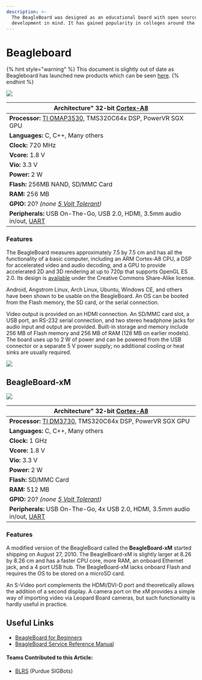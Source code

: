 ```yaml
---
description: >-
  The BeagleBoard was designed as an educational board with open source software
  development in mind. It has gained popularity in colleges around the world.
---
```


# Beagleboard

{% hint style="warning" %}
This document is slightly out of date as Beagleboard has launched new products which can be seen [here](https://beagleboard.org/boards).
{% endhint %}

![](https://phabricator.purduesigbots.com/file/data/f5tgcragbcdyp7xa7k3z/PHID-FILE-p6bj57joskwfjd5gegjb/beagle_board_big.jpg)

| **Architecture"** 32-bit [Cortex-A8](http://www.arm.com/products/processors/cortex-a/cortex-a8.php/) |
| ---------------------------------------------------------------------------------------------------- |
| **Processor:** [TI OMAP3530](http://www.ti.com/product/omap3530/), TMS320C64x DSP, PowerVR SGX GPU   |
| **Languages:** C, C++, Many others                                                                   |
| **Clock:** 720 MHz                                                                                   |
| **Vcore:** 1.8 V                                                                                     |
| **Vio:** 3.3 V                                                                                       |
| **Power:** 2 W                                                                                       |
| **Flash:** 256MB NAND, SD/MMC Card                                                                   |
| **RAM:** 256 MB                                                                                      |
| **GPIO:** 20? _(none_ [_5 Volt Tolerant_](../5-volt-tolerant.md)_)_                                  |
| **Peripherals:** USB On-The-Go, USB 2.0, HDMI, 3.5mm audio in/out, [UART](../uart.md)                |

### Features

The BeagleBoard measures approximately 7.5 by 7.5 cm and has all the functionality of a basic computer, including an ARM Cortex-A8 CPU, a DSP for accelerated video and audio decoding, and a GPU to provide accelerated 2D and 3D rendering at up to 720p that supports OpenGL ES 2.0. Its design is [available](http://beagleboard.org/hardware/design) under the Creative Commons Share-Alike license.

Android, Angstrom Linux, Arch Linux, Ubuntu, Windows CE, and others have been shown to be usable on the BeagleBoard. An OS can be booted from the Flash memory, the SD card, or the serial connection.

Video output is provided on an HDMI connection. An SD/MMC card slot, a USB port, an RS-232 serial connection, and two stereo headphone jacks for audio input and output are provided. Built-in storage and memory include 256 MB of Flash memory and 256 MB of RAM (128 MB on earlier models). The board uses up to 2 W of power and can be powered from the USB connector or a separate 5 V power supply; no additional cooling or heat sinks are usually required.

[![](https://phabricator.purduesigbots.com/file/data/5nmjal24dmluiawbjkod/PHID-FILE-csfsjup2vo6jwawz37dp/beagleboard_described.jpg)](https://phabricator.purduesigbots.com/file/data/5nmjal24dmluiawbjkod/PHID-FILE-csfsjup2vo6jwawz37dp/beagleboard_described.jpg)

## BeagleBoard-xM

[![](https://phabricator.purduesigbots.com/file/data/qyqxcwi6amgd3ujgycy7/PHID-FILE-ywjlyg44gbfzjkwmyixf/beagleboard_xm_rev_b\_3.jpg)](https://phabricator.purduesigbots.com/file/data/qyqxcwi6amgd3ujgycy7/PHID-FILE-ywjlyg44gbfzjkwmyixf/beagleboard_xm_rev_b\_3.jpg)

| **Architecture"** 32-bit [Cortex-A8](http://www.arm.com/products/processors/cortex-a/cortex-a8.php/) |
| ---------------------------------------------------------------------------------------------------- |
| **Processor:** [TI DM3730](http://www.ti.com/product/dm3730/), TMS320C64x DSP, PowerVR SGX GPU       |
| **Languages:** C, C++, Many others                                                                   |
| **Clock:** 1 GHz                                                                                     |
| **Vcore:** 1.8 V                                                                                     |
| **Vio:** 3.3 V                                                                                       |
| **Power:** 2 W                                                                                       |
| **Flash:** SD/MMC Card                                                                               |
| **RAM:** 512 MB                                                                                      |
| **GPIO:** 20? _(none_ [_5 Volt Tolerant_](../5-volt-tolerant.md)_)_                                  |
| **Peripherals:** USB On-The-Go, 4x USB 2.0, HDMI, 3.5mm audio in/out, [UART](../uart.md)             |

### Features

A modified version of the BeagleBoard called the **BeagleBoard-xM** started shipping on August 27, 2010. The BeagleBoard-xM is slightly larger at 8.26 by 8.26 cm and has a faster CPU core, more RAM, an onboard Ethernet jack, and a 4 port USB hub. The BeagleBoard-xM lacks onboard Flash and requires the OS to be stored on a microSD card.

An S-Video port complements the HDMI/DVI-D port and theoretically allows the addition of a second display. A camera port on the xM provides a simple way of importing video via Leopard Board cameras, but such functionality is hardly useful in practice.

## Useful Links

* [BeagleBoard for Beginners](http://elinux.org/BeagleBoardBeginners)
* [BeagleBoard Service Reference Manual](http://beagleboard.org/static/BBxMSRM_latest.pdf)

#### Teams Contributed to this Article:

* [BLRS](https://purduesigbots.com) (Purdue SIGBots)
